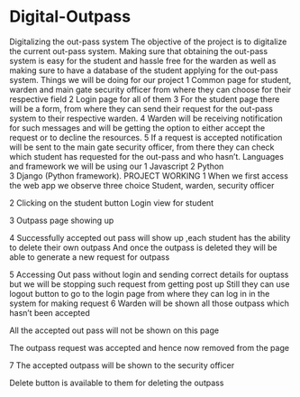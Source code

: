 # Digital-Outpass
Digitalizing the out-pass system 
The objective of the project is to digitalize the current out-pass system. Making sure that  obtaining the out-pass system is easy for the student and hassle free for the warden as well as  making sure to have a database of the student applying for the out-pass system. 
Things we will be doing for our project 
1 Common page for student, warden and main gate security officer from where they can  choose for their respective field 
2 Login page for all of them 
3 For the student page there will be a form, from where they can send their request for the out-pass  system to their respective warden. 
4 Warden will be receiving notification for such messages and will be getting the option to either  accept the request or to decline the resources. 
5 If a request is accepted notification will be sent to the main gate security officer, from there they  can check which student has requested for the out-pass and who hasn’t. 
Languages and framework we will be using our 
1 Javascript 
2 Python  
3 Django (Python framework).
PROJECT WORKING
1 When we first access the web app we observe three choice Student, warden, security officer
 



2 Clicking on the student button
Login view for student

 


3 Outpass page showing up

 

4 Successfully accepted out pass will show up ,each student has the ability to delete their own outpass
And once the outpass is deleted they will be able to generate a new request for outpass

5 Accessing Out pass without login and sending correct details for ouptass but we will be stopping such request from getting post up 
Still they can use logout button to go to the login page from where they can log in in the system for making request
6 Warden will be shown all those outpass which hasn’t been accepted 
 
All the accepted out pass will not be shown on this page


The outpass request was accepted and hence now removed from the page
 
7 The accepted outpass will be shown to the security officer
 
Delete button is available to them for deleting the outpass

